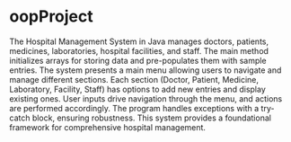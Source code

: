 # oopProject
The Hospital Management System in Java manages doctors, patients, medicines, laboratories, hospital facilities, and staff. The main method initializes arrays for storing data and pre-populates them with sample entries. The system presents a main menu allowing users to navigate and manage different sections. Each section (Doctor, Patient, Medicine, Laboratory, Facility, Staff) has options to add new entries and display existing ones. User inputs drive navigation through the menu, and actions are performed accordingly. The program handles exceptions with a try-catch block, ensuring robustness. This system provides a foundational framework for comprehensive hospital management.
